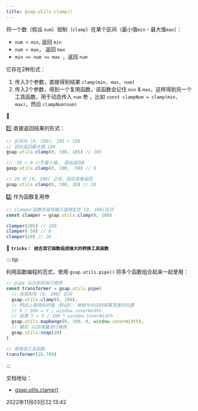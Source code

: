 ```yaml
---
title: gsap.utils.clamp()
---
```


将一个数（假设 `num`）钳制（`clamp`）在某个区间（最小值`min` - 最大值`max`）：

- `num < min`, 返回 `min`
- `num > max`， 返回 `max`
- `min <= num <= max `，返回 `num`

它存在2种形式：

1. 传入3个参数，直接得到结果 `clamp(min, max, num)`
2. 传入2个参数，得到一个复用函数，该函数会记住 `min` & `max`，这样得到另一个工具函数，用于动态传入 `num` 😎 ，比如 `const clampNum = clamp(min, max)`，然后 `clampNum(num)`



🌰 

1️⃣ 直接返回结果的形式：

```js {1-2}
// 区间为 [0, 100], 105 > 100
// 因此返回最大值 100
gsap.utils.clamp(0, 100, 105) // 105

// -50 < 0 小于最小值， 因此返回0
gasp.utils.clamp(0, 100, -50) // 0

// 20 在 [0, 100] 之间，因此直接返回
gsap.utils.clamp(0, 100, 20) // 20
```

2️⃣ 作为函数复用😎

```js
// clamper函数总是将输入值限定在 [0, 100]区间
const clamper = gsap.utils.clamp(0, 100)

clamper(105) // 100
clamper(-50) // 0
clamper(20) // 20
```

🎉 **`tricks： 结合其它函数组成强大的转换工具函数`** 

::: tip

利用函数编程的范式，使用 `gsap.utils.pipe()` 将多个函数组合起来一起使用：

```js {1}
// pipe 从左到右执行顺序
const transformer = gsap.utils.pipe(
  // 先钳制在 [0, 100] 区间
  gsap.utils.clamp(0, 100),
  // 然后上面得到的值（假设X），映射为对应的屏幕宽度的位置
  // X / 100 = Y / window.innerWidth
  // 结果 Y = X / 100 * window.innerWidth
  gsap.utils.mapRange(0, 100, 0, window.innerWidth),
  // 最后 以20增量进行捕获
  gsap.utils.snap(20)
)

// 使用该工具函数
transformer(25.789)
```

:::




文档地址：

- [gsap.utils.clamp()](https://greensock.com/docs/v3/GSAP/UtilityMethods/clamp())

2022年11月03日22:13:42
